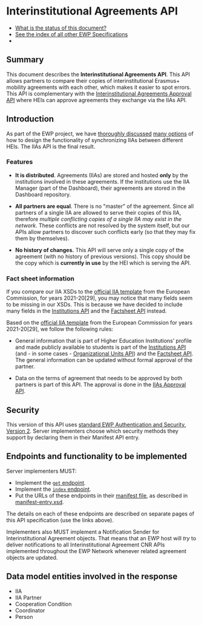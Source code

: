 Interinstitutional Agreements API
=================================

* [What is the status of this document?][statuses]
* [See the index of all other EWP Specifications][develhub]
*


Summary
-------

This document describes the **Interinstitutional Agreements API**. This API
allows partners to compare their copies of interinstitutional Erasmus+ mobility
agreements with each other, which makes it easier to spot errors. This API is complementary
with the [Interinstitutional Agreements Approval API][iias-approval-api]
where HEIs can approve agreements they exchange via the IIAs API.


Introduction
------------

As part of the EWP project, we have
[thoroughly discussed](https://github.com/erasmus-without-paper/general-issues/issues/12)
[many options](https://github.com/erasmus-without-paper/general-issues/issues/12#issuecomment-229931282)
of how to design the functionality of synchronizing IIAs between different
HEIs. The IIAs API is the final result.


### Features

 * **It is distributed**. Agreements (IIAs) are stored and hosted **only** by
   the institutions involved in these agreements. If the institutions use the IIA Manager
   (part of the Dashboard), their agreements are stored in the Dashboard repository.

 * **All partners are equal**. There is no "master" of the agreement. Since all
   partners of a single IIA are allowed to serve their copies of this IIA,
   therefore *multiple conflicting copies of a single IIA may exist in the
   network*. These conflicts are not resolved by the system itself, but our
   APIs allow partners to discover such conflicts early (so that they may fix
   them by themselves).

 * **No history of changes.** This API will serve only a single copy of the
   agreement (with no history of previous versions). This copy should be the
   copy which is **currently in use** by the HEI which is serving the API.


### Fact sheet information

If you compare our IIA XSDs to the [official IIA template](resources)
from the European Commission, for years 2021-20[29], you may notice that
many fields seem to be missing in our XSDs. This is because we have decided
to include many fields in the [Institutions API][institutions-api]
and the [Factsheet API][factsheet-api] instead.

Based on the [official IIA template](resources) from the European Commission for years 2021-20[29],
we follow the following rules:

 * General information that is part of Higher Education Institutions’ profile
   and made publicly available to students is part of the [Institutions API][institutions-api]
   (and - in some cases - [Organizational Units API][ounits-api]) and the [Factsheet API][factsheet-api].
   The general information can be updated without formal approval of the partner.

 * Data on the terms of agreement that needs to be approved by both partners
   is part of this API. The approval is done in the [IIAs Approval API][iias-approval-api]. 


Security
--------

This version of this API uses [standard EWP Authentication and Security, Version 2][sec-v2].
Server implementers choose which security methods they support by declaring them
in their Manifest API entry.


Endpoints and functionality to be implemented
---------------------------------------------

Server implementers MUST:

 * Implement the [`get` endpoint](endpoints/get.md).
 * Implement the [`index` endpoint](endpoints/index.md).
 * Put the URLs of these endpoints in their [manifest file][discovery-api], as
   described in [manifest-entry.xsd](manifest-entry.xsd).

The details on each of these endpoints are described on separate pages of this
API specification (use the links above).

Implementers also MUST implement a Notification Sender for Interinstitutional Agreement objects.
That means that an EWP host will *try* to deliver notifications to all Interinstitutional Agreement CNR APIs
implemented throughout the EWP Network whenever related agreement objects are updated.


Data model entities involved in the response
--------------------------------------------

 * IIA
 * IIA Partner
 * Cooperation Condition
 * Coordinator
 * Person


[develhub]: http://developers.erasmuswithoutpaper.eu/
[statuses]: https://github.com/erasmus-without-paper/ewp-specs-management#statuses
[discovery-api]: https://github.com/erasmus-without-paper/ewp-specs-api-discovery
[institutions-api]: https://github.com/erasmus-without-paper/ewp-specs-api-institutions
[sec-v2]: https://github.com/erasmus-without-paper/ewp-specs-sec-intro/tree/stable-v2
[factsheet-api]: https://github.com/erasmus-without-paper/ewp-specs-api-factsheet
[iias-approval-api]: https://github.com/erasmus-without-paper/ewp-specs-api-iias-approval
[ounits-api]: https://github.com/erasmus-without-paper/ewp-specs-api-ounits
